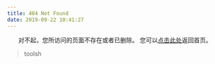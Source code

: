 ```yaml
---
title: 404 Not Found
date: 2019-09-22 10:41:27
---
```


<center>
对不起，您所访问的页面不存在或者已删除。
您可以<a href="https://toolsh.github.io/>">点击此处</a>返回首页。
</center>

<blockquote class="blockquote-center">
    toolsh
</blockquote>

